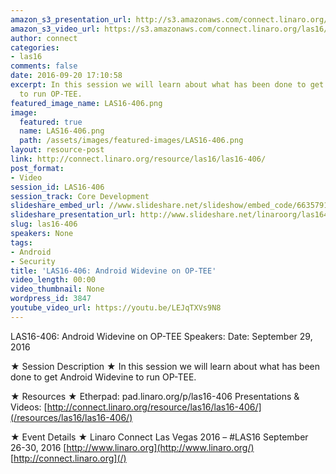 ```yaml
---
amazon_s3_presentation_url: http://s3.amazonaws.com/connect.linaro.org/las16/Presentations/Thursday/LAS16-406%20-%20Android%20Widevine%20on%20OP-TEE.pdf
amazon_s3_video_url: https://s3.amazonaws.com/connect.linaro.org/las16/Videos/Thursday/LAS16-406%20Android%20Widevine%20on%20OP-TEE.mp4
author: connect
categories:
- las16
comments: false
date: 2016-09-20 17:10:58
excerpt: In this session we will learn about what has been done to get Android Widevine
  to run OP-TEE.
featured_image_name: LAS16-406.png
image:
  featured: true
  name: LAS16-406.png
  path: /assets/images/featured-images/LAS16-406.png
layout: resource-post
link: http://connect.linaro.org/resource/las16/las16-406/
post_format:
- Video
session_id: LAS16-406
session_track: Core Development
slideshare_embed_url: //www.slideshare.net/slideshow/embed_code/66357910
slideshare_presentation_url: http://www.slideshare.net/linaroorg/las16406-android-widevine-on-optee
slug: las16-406
speakers: None
tags:
- Android
- Security
title: 'LAS16-406: Android Widevine on OP-TEE'
video_length: 00:00
video_thumbnail: None
wordpress_id: 3847
youtube_video_url: https://youtu.be/LEJqTXVs9N8
---
```


LAS16-406: Android Widevine on OP-TEE
Speakers:
Date: September 29, 2016

★ Session Description ★
In this session we will learn about what has been done to get Android Widevine to run OP-TEE.

★ Resources ★
Etherpad: pad.linaro.org/p/las16-406
Presentations & Videos: [http://connect.linaro.org/resource/las16/las16-406/](/resources/las16/las16-406/)

★ Event Details ★
Linaro Connect Las Vegas 2016 – #LAS16
September 26-30, 2016
[http://www.linaro.org](http://www.linaro.org/)
[http://connect.linaro.org](/)